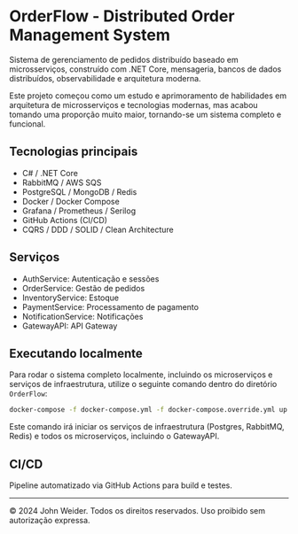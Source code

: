 # OrderFlow - Distributed Order Management System

Sistema de gerenciamento de pedidos distribuído baseado em microsserviços, construído com .NET Core, mensageria, bancos de dados distribuídos, observabilidade e arquitetura moderna.

Este projeto começou como um estudo e aprimoramento de habilidades em arquitetura de microsserviços e tecnologias modernas, mas acabou tomando uma proporção muito maior, tornando-se um sistema completo e funcional.

## Tecnologias principais

- C# / .NET Core
- RabbitMQ / AWS SQS
- PostgreSQL / MongoDB / Redis
- Docker / Docker Compose
- Grafana / Prometheus / Serilog
- GitHub Actions (CI/CD)
- CQRS / DDD / SOLID / Clean Architecture

## Serviços

- AuthService: Autenticação e sessões
- OrderService: Gestão de pedidos
- InventoryService: Estoque
- PaymentService: Processamento de pagamento
- NotificationService: Notificações
- GatewayAPI: API Gateway

## Executando localmente

Para rodar o sistema completo localmente, incluindo os microserviços e serviços de infraestrutura, utilize o seguinte comando dentro do diretório `OrderFlow`:

```bash
docker-compose -f docker-compose.yml -f docker-compose.override.yml up --build
```

Este comando irá iniciar os serviços de infraestrutura (Postgres, RabbitMQ, Redis) e todos os microserviços, incluindo o GatewayAPI.

## CI/CD

Pipeline automatizado via GitHub Actions para build e testes.

---

© 2024 John Weider. Todos os direitos reservados. Uso proibido sem autorização expressa.
